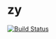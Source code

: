 # zy
[![Build Status](https://travis-ci.org/abavelski/zy.svg?branch=master)](https://travis-ci.org/abavelski/zy)


